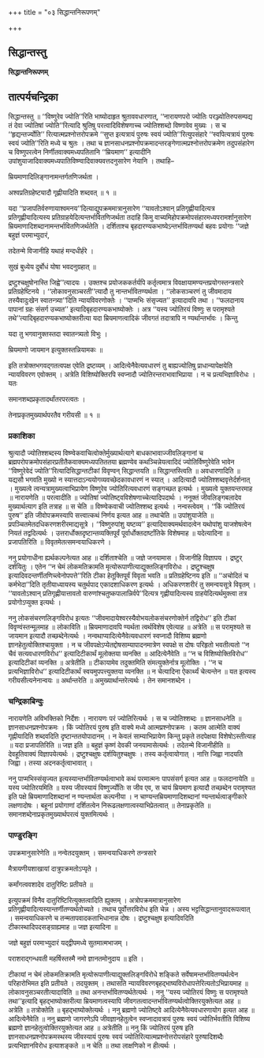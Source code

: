 +++
title = "०३ सिद्धान्तनिरूपणम्"

+++


## सिद्धान्तस्तु

**सिद्धान्तनिरूपणम्**

## **तात्पर्यचन्द्रिका**

सिद्धान्तस्तु ॥ ‘‘विष्णुरेव ज्योति’’रिति भाष्योदाहृत श्रुताववधारणात्, ‘‘नारायणपरो ज्योतिः परञ्ज्योतिरुपसम्पद्य तं देवा ज्योतिषां ज्योति’’रित्यादि श्रुतिषु परत्वादिविशेषणाच्च ज्योतिश्शब्दो विष्णावेव मुख्यः । स च ‘‘हृद्यन्तर्ज्योति’’ रित्यात्मप्रश्नोत्तरोपक्रमे ‘‘सुप्त इत्यत्रायं पुरुषः स्वयं ज्योति’’रित्युपसंहारे ‘‘स्वपित्यत्रायं पुरुषः स्वयं ज्योति’’रिति मध्ये च श्रुतः । तथा च ज्ञानसाधनप्रश्नोपक्रमादन्तरङ्गेणात्मप्रश्नोत्तरोपक्रमेण तदुपसंहारेण च विष्णुपरत्वेन निर्णीतवाक्यमध्यपतितानि ‘‘म्रियमाण’’ इत्यादीनि उपांशुयाजादिवाक्यमध्यपातिविष्ण्वादिवाक्यवत्तदनुसारेण नेयानि । तथाहि–

म्रियमाणादिलिङ्गानामन्तर्गतणिजर्थता ।

अश्वप्रतिग्रहेष्ट्यादौ गृह्णीयादिति शब्दवत् ॥ १ ॥

यदा ‘‘प्रजापतिर्वरुणायाश्वमनय’’दित्याद्युपक्रममात्रानुसारेण ‘‘यावतोऽश्वान् प्रतिगृह्णीयादित्यत्र प्रतिगृह्णीयादित्यस्य प्रतिग्राहयेदित्यन्तर्भावितणिजर्थता तदाहि किमु वाच्यमिहोपक्रमोपसंहारमध्यपरामर्शानुसारेण म्रियमाणादिशब्दानामन्तर्भावितणिजर्थतेति । दर्शिताश्च बृहदारण्यकभाष्येऽन्तर्भावितण्यर्था बहवः प्रयोगाः ‘‘जज्ञे बहुज्ञं परमाभ्युदारं,

तदेतन्मे विजानीहि यथाहं मन्दधीर्हरे ।

सुखं बुध्येय दुर्बोधं योषा भवदनुग्रहात् ॥

द्रष्टुश्चक्षुषोनास्ति जिह्वे’’त्यादयः । उक्तश्च प्रयोजककर्तर्यपि कर्तृत्वमात्र विवक्षायामण्यन्तप्रयोगस्तन्त्रसारे प्रतिग्रहेष्टिनये । ‘‘लोकावनुसञ्चरती’’त्यादौ तु नान्तर्भावितण्यर्थता । ‘‘लोकसञ्चरणं तु जीवमादाय तस्यैवादुःखेन स्वातन्त्र्या’’दिति न्यायविवरणोक्तेः । ‘‘पाप्मभिः संसृज्यत’’ इत्यादावपि तथा । ‘‘फलदानाय पापानां ग्रहः संसर्ग उच्यत’’ इत्यादिबृहदारण्यकभाष्योक्तेः । अत्र ‘‘यस्य ज्योतिरयं विष्णुः स परामृश्यते तथे’’त्यादिबृहदारण्यकभाष्योक्तरीत्या यदा म्रियमाणत्वादिकं जीवगतं तदात्रापि न ण्यर्थान्तर्भावः । किन्तु

यदा तु भगवानुक्तस्तदा स्वातन्त्र्यतो विभुः ।

म्रियमाणो जायमान इत्युक्तस्तन्नियामकः ॥

इति तत्रोक्तभगवद्गतत्वपक्ष एवेति द्रष्टव्यम् । आदित्येनैवेत्यवधारणं तु बाह्यज्योतिषु प्राधान्यापेक्षयेति न्यायविवरण एवोक्तम् । अत्रेति विशिष्योक्तिरपि स्वप्नादौ ज्योतिरन्तराभावाभिप्राया । न च प्रत्यभिज्ञाविरोधः । यतः

समानशब्दप्रकृतादर्थांतरपरत्वतः ।

तेनाप्रकृतमुख्यार्थपरतैव गरीयसी ॥ १ ॥

### **प्रकाशिका**

श्रुत्यादौ ज्योतिश्शब्दस्य विष्ण्वेकवाचित्वोक्तेर्मुख्यार्थत्यागे बाधकाभावाज्जीवलिङ्गानां च ब्रह्मपरोपक्रमोपसंहारप्रतीतैकवाक्यमध्यपतिततया ब्रह्मण्येव कथञ्चिन्नेयत्वादिदं ज्योतिर्विष्णुरेवेति भावेन ‘‘विष्णुरेवेदं ज्योति’’रित्यादिसिद्धान्तटीकां विवृण्वन् सिद्धान्तयति ॥ सिद्धान्तस्त्विति ॥ अवधारणादिति ॥ यद्यसौ भगवति मुख्यो न स्यात्तदाऽन्ययोगव्यवच्छेदकावधारणं न स्यात् । आदित्यादौ ज्योतिश्शब्दवृत्तेर्दर्शनात् । मुख्यत्वे त्वन्यत्रामुख्यत्वाभिप्रायेण विष्णुरेव ज्योतिरित्यवधारणं सङ्गच्छत इत्यर्थः । मुख्यत्वे युक्तयन्तरमाह ॥ नारायणेति ॥ परत्वादीति ॥ ज्योतिषां ज्योतिष्ट्वविशेषणाच्चेत्यादिपदार्थः । ननूक्तं जीवलिङ्गबलादेव मुख्यार्थत्याग इति तत्राह ॥ स चेति ॥ विष्ण्वेकवाची ज्योतिश्शब्द इत्यर्थः । नन्वस्त्वेवम् । ‘‘किं ज्योतिरयं पुरुष’’ इति जीवोपक्रमस्यापि सत्त्वात्कथं निर्णय इत्यत आह ॥ तथाचेति ॥ उपांशुयाजेति ॥ प्रपञ्चितमेतदधिकरणशरीरमाद्यसूत्रे । ‘‘विष्णुरुपांशु यष्टव्य’’ इत्यादिवाक्यमर्थवादत्वेन यथोपांशु याजशेषत्वेन नियतं तद्वदित्यर्थः । उत्तरार्धोक्तदृष्टान्तव्यक्तिपूर्वं पूर्वार्धोक्तदार्ष्टांतिके विशेषमाह ॥ यदेत्यादिना ॥ प्रजापतिरिति ॥ विवृतमेतत्समन्वयाधिकरणे ।

ननु प्रयोगाधीना ह्यर्थकल्पनेत्यत आह ॥ दर्शिताश्चेति ॥ जज्ञे जनयामास । विजानीहि विज्ञापय । द्रष्टुर् दर्शयितुः । एतेन ‘‘न चेमं लोकमतिक्रामति मृत्योरूपाणीत्याद्युक्तलिङ्गविरोधः । द्रष्टुश्चक्षुष इत्यादिवदन्तर्णीतणिच्त्वेनोपपत्ते’’रिति टीका हेतूक्तिपूर्वं विवृता भवति ॥ प्रतिग्रहेष्टिनय इति ॥ ‘‘अचोदितं च कर्मभेदा’’दिति तृतीयाध्यायस्य चतुर्थपाद एकादशाधिकरण इत्यर्थः । अधिकरणशरीरं तु समन्वयसूत्रे विवृतम् । ‘‘यावतोऽश्वान् प्रतिगृह्णीयात्तावतो वारुणांश्चतुष्कपालान्निर्वपे’’दित्यत्र गृह्णीयादित्यस्य ग्राहयेदित्यर्थमुक्त्वा तत्र प्रयोगोऽप्युक्त इत्यर्थः ।

ननु लोकसंचरणलिङ्गविरोध इत्यतः ‘‘जीवमादायेश्वरस्यैवोभयलोकसंचरणोक्तेर्न तद्विरोध’’ इति टीकां विवृण्वंस्तन्मूलमाह ॥ लोकाविति ॥ म्रियमाणादावपि ण्यर्थता त्वर्थविशेष एवेत्याह ॥ अत्रेति ॥ स परामृश्यते स जायमान इत्यादौ तच्छब्देनेत्यर्थः । नन्वथाप्यादित्येनैवेत्यवधारणं स्वप्नादौ विशिष्य ब्रह्मणो ज्ञानहेतुत्वोक्तिश्चायुक्ता । न च जीवपक्षेऽप्येतद्दोषसाम्यापादनमात्रेण स्वपक्षे स दोषः परिहृतो भवतीत्यतो ‘‘न चैवं सत्यवधारणविरोध’’ इत्यादिटीकार्थं मूलोक्तया व्यनक्ति ॥ आदित्येनैवेति ॥ ‘‘न च विशिष्योक्तिविरोध’’ इत्यादिटीकां व्यनक्ति ॥ अत्रेतीति ॥ टीकायामेव तदुक्तमिति संमत्युक्तेर्नात्र मूलोक्तिः । ‘‘न च प्रत्यभिज्ञाविरोध’’ इत्यादिटीकार्थं स्वयमुपपत्त्युक्तया व्यनक्ति ॥ न चेत्यादिना ऐकार्थ्यं चेत्यन्तेन ॥ यत इत्यस्य गरीयसीत्यनेनान्वयः ॥ अर्थान्तरेति ॥ अमुख्यार्थान्तरेत्यर्थः । तेन समानशब्देन ।

### **चन्द्रिकाबिन्दुः**

नारायणेति अविभक्तिको निर्देशः । नारायणः परं ज्योतिरित्यर्थः । स च ज्योतिश्शब्दः ॥ ज्ञानसाधनेति ॥ ज्ञानसाधनप्रश्नोपक्रमः । किं ज्योतिरयं पुरुष इति वाक्ये मध्ये आत्मप्रश्नोपक्रमः । कतम आत्मेति वाक्यं गृह्नीयादिति शब्दवदिति दृष्टान्ततयोपादानम् । न केवलं साम्याभिप्रायेण किन्तु प्रकृते तदपेक्षया विशेषोऽस्तीत्याह ॥ यदा प्रजापतिरिति ॥ जज्ञ इति ॥ बहुज्ञं कृष्णं देवकी जनयामासेत्यर्थः । तदेतन्मे विजानीहीति ॥ देवहूतिवाक्यं विज्ञापयेत्यर्थः । द्रष्टुश्चक्षुषः दर्शयितुश्चक्षुषः । तस्य कर्तृत्वायोगात् । नात्ति जिह्वा नादयति जिह्वा । तस्या अदनकर्तृत्वाभावात् ।

ननु पाप्मभिस्संसृज्यत इत्यस्यान्तर्भावितण्यर्थत्वाभावे कथं परमात्मनः पापसंसर्ग इत्यत आह ॥ फलदानायेति ॥ यस्य ज्योतिरयमिति ॥ यस्य जीवस्यायं विष्णुर्ज्योतिः स जीव एव, स चायं म्रियमाण इत्यादौ तच्छब्देन परामृश्यत इति पक्षे म्रियमाणादिशब्दानां न ण्यन्तार्थता कल्पनीया । न चाण्यन्तम्रियमाणादिशब्दानां ण्यन्तार्थत्वाङ्गीकारे लक्षणादोषः । बहूनां प्रयोगाणां दर्शितत्वेन निरूढलक्षणात्वस्याभिप्रेतत्वात् ॥ तेनाप्रकृतेति ॥ समानशब्देनाप्रकृतमुख्यार्थपरत्वं युक्तमित्यर्थः ।

### **पाण्डुरङ्गि**

उपक्रमानुसारेणेति ॥ नन्वेतदयुक्तम् । समन्वयाधिकरणे तन्त्रसारे

मैत्रायणीयशाखायां दात्रुपक्रमतोऽप्यृते ।

कर्मांगत्ववशादेव दातुरिष्टिः प्रतीयते ॥

इत्युपक्रमं विनैव दातुरिष्टिरित्युक्तत्वादिति ह्युक्तम् । अत्रोपक्रममात्रानुसारेण प्रतिगृह्णीयादित्यस्यान्तर्णीतण्यर्थतोच्यते । तथाच पूर्वोत्तरविरोध इति चेन्न । अस्य भट्टसिद्धान्तानुवादरूपत्वात् । समन्वयाधिकरणे च तन्मतापवादकताभिधानान्न दोषः । द्रष्टुश्चक्षुष इत्यादिवदिति टीकास्थादिपदसङ्ग्राह्यमाह ॥ जज्ञ इत्यादिना ॥

जज्ञे बहुज्ञं परमाभ्युदारं यद्द्वीपमध्ये सुतमात्मभाजम् ।

पराशराद्गन्धवती महर्षिस्तस्मै नमो ज्ञानतमोनुदाय ॥ इति ।

टीकायां न चेमं लोकमतिक्रामति मृत्योरूपाणीत्याद्युक्तलिङ्गविरोधे शङ्किते सर्वेषामन्तर्भावितण्यर्थत्वेन परिहारोभिमत इति प्रतीयते । तदयुक्तम् । तथासति न्यायविवरणबृहद्भाष्यविरोधापत्तेरित्यतोऽभिप्रायमाह ॥ लोकावनुसञ्चरतीत्यादाविति ॥ तथा अनन्तर्भावितण्यर्थतेत्यर्थः । ननु ‘‘यस्य ज्योतिरयं विष्णुः स परामृश्यते तथा’’इत्यादि बृहद्भाष्योक्तरीत्या म्रियमाणत्वस्यापि जीवगतत्वादन्तर्भावितण्यर्थत्वोक्तिरयुक्तेत्यत आह ॥ अत्रेति ॥ तत्रोक्तेति ॥ बृहद्भाष्योक्तेत्यर्थः । ननु ब्रह्मणो ज्योतिष्ट्वे आदित्येनैवेत्यवधारणायोग इत्यत आह ॥ आदित्येनैवेति ॥ ननु ब्रह्मणो जागरणेऽपि जीवज्ञानहेतुत्वेन स्वप्नादावत्रायं पुरुषः स्वयं ज्योतिर्भवतीति विशिष्य ब्रह्मणो ज्ञानहेतुत्वोक्तिरयुक्तेत्यत आह ॥ अत्रेतीति ॥ ननु किं ज्योतिरयं पुरुष इति ज्ञानसाधनप्रश्नोपक्रमस्थस्य जीवस्यायं पुरुषः स्वयं ज्योतिरित्यात्मप्रश्नोत्तरोपसंहारे पुरुषादिशब्दैः प्रत्यभिज्ञानविरोध इत्याशङ्कते ॥ न चेति ॥ तथा लाक्षणिको न हीत्यर्थः ।

